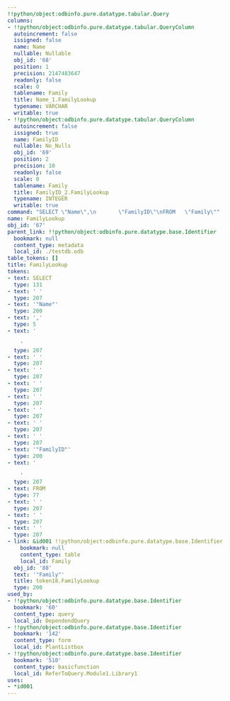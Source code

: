 ```yaml
---
!!python/object:odbinfo.pure.datatype.tabular.Query
columns:
- !!python/object:odbinfo.pure.datatype.tabular.QueryColumn
  autoincrement: false
  issigned: false
  name: Name
  nullable: Nullable
  obj_id: '68'
  position: 1
  precision: 2147483647
  readonly: false
  scale: 0
  tablename: Family
  title: Name_1.FamilyLookup
  typename: VARCHAR
  writable: true
- !!python/object:odbinfo.pure.datatype.tabular.QueryColumn
  autoincrement: false
  issigned: true
  name: FamilyID
  nullable: No_Nulls
  obj_id: '69'
  position: 2
  precision: 10
  readonly: false
  scale: 0
  tablename: Family
  title: FamilyID_2.FamilyLookup
  typename: INTEGER
  writable: true
command: "SELECT \"Name\",\n       \"FamilyID\"\nFROM   \"Family\""
name: FamilyLookup
obj_id: '67'
parent_link: !!python/object:odbinfo.pure.datatype.base.Identifier
  bookmark: null
  content_type: metadata
  local_id: ./testdb.odb
table_tokens: []
title: FamilyLookup
tokens:
- text: SELECT
  type: 131
- text: ' '
  type: 207
- text: '"Name"'
  type: 200
- text: ','
  type: 5
- text: '

    '
  type: 207
- text: ' '
  type: 207
- text: ' '
  type: 207
- text: ' '
  type: 207
- text: ' '
  type: 207
- text: ' '
  type: 207
- text: ' '
  type: 207
- text: ' '
  type: 207
- text: '"FamilyID"'
  type: 200
- text: '

    '
  type: 207
- text: FROM
  type: 77
- text: ' '
  type: 207
- text: ' '
  type: 207
- text: ' '
  type: 207
- link: &id001 !!python/object:odbinfo.pure.datatype.base.Identifier
    bookmark: null
    content_type: table
    local_id: Family
  obj_id: '88'
  text: '"Family"'
  title: token18.FamilyLookup
  type: 200
used_by:
- !!python/object:odbinfo.pure.datatype.base.Identifier
  bookmark: '60'
  content_type: query
  local_id: DependendQuery
- !!python/object:odbinfo.pure.datatype.base.Identifier
  bookmark: '142'
  content_type: form
  local_id: PlantListbox
- !!python/object:odbinfo.pure.datatype.base.Identifier
  bookmark: '510'
  content_type: basicfunction
  local_id: ReferToQuery.Module1.Library1
uses:
- *id001
---
```

